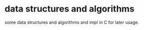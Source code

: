 # data structures and algorithms 

some data structures and algorithms and impl in C for later usage.
